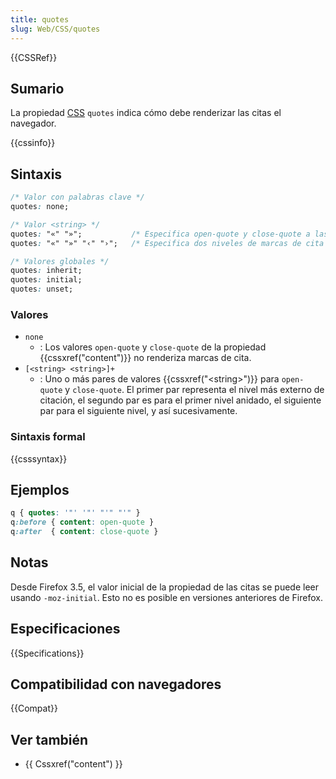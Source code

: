 ```yaml
---
title: quotes
slug: Web/CSS/quotes
---
```


{{CSSRef}}

## Sumario

La propiedad [CSS](/es/docs/CSS) `quotes` indica cómo debe renderizar las citas el navegador.

{{cssinfo}}

## Sintaxis

```css
/* Valor con palabras clave */
quotes: none;

/* Valor <string> */
quotes: "«" "»";           /* Especifica open-quote y close-quote a las marcas de cita francesas */
quotes: "«" "»" "‹" "›";   /* Especifica dos niveles de marcas de cita */

/* Valores globales */
quotes: inherit;
quotes: initial;
quotes: unset;
```

### Valores

- `none`
  - : Los valores `open-quote` y `close-quote` de la propiedad {{cssxref("content")}} no renderiza marcas de cita.
- `[<string> <string>]+`
  - : Uno o más pares de valores {{cssxref("&lt;string&gt;")}} para `open-quote` y `close-quote`. El primer par representa el nivel más externo de citación, el segundo par es para el primer nivel anidado, el siguiente par para el siguiente nivel, y así sucesivamente.

### Sintaxis formal

{{csssyntax}}

## Ejemplos

```css
q { quotes: '"' '"' "'" "'" }
q:before { content: open-quote }
q:after  { content: close-quote }
```

## Notas

Desde Firefox 3.5, el valor inicial de la propiedad de las citas se puede leer usando `-moz-initial`. Esto no es posible en versiones anteriores de Firefox.

## Especificaciones

{{Specifications}}

## Compatibilidad con navegadores

{{Compat}}

## Ver también

- {{ Cssxref("content") }}
